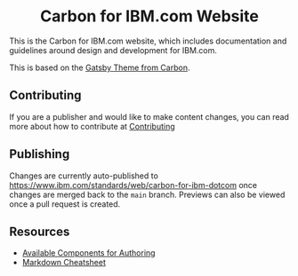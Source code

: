 <h1 align="center">
  Carbon for IBM.com Website
</h1>

This is the Carbon for IBM.com website, which includes documentation and guidelines around design and development for IBM.com.

This is based on the [Gatsby Theme from Carbon](https://gatsby-theme-carbon.now.sh/).

## Contributing

If you are a publisher and would like to make content changes, you can read more about how to contribute at [Contributing](https://github.com/carbon-design-system/carbon-for-ibm-dotcom-website/blob/main/.github/CONTRIBUTING.md)

## Publishing

Changes are currently auto-published to https://www.ibm.com/standards/web/carbon-for-ibm-dotcom once changes are merged back to the `main` branch. Previews can also be viewed once a pull request is created.

## Resources

- [Available Components for Authoring](https://gatsby-theme-carbon.now.sh/components/markdown)
- [Markdown Cheatsheet](https://github.com/adam-p/markdown-here/wiki/Markdown-Cheatsheet)
